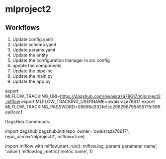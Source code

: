 # mlproject2

## Workflows

1. Update config.yaml
2. Update schema.yaml
3. Update params.yaml
4. Update the entity
5. Update the configuration manager in src config
6. update the components
7. Update the pipeline
8. Update the main.py
9. Update the app.py

export MLFLOW_TRACKING_URI=https://dagshub.com/owaisraza78617/mlproject2.mlflow
export MLFLOW_TRACKING_USERNAME=owaisraza78617
export MLFLOW_TRACKING_PASSWORD=08656d333fe1cc29629679545571fc599ea0cec1

DagsHub Commnads:

import dagshub
dagshub.init(repo_owner='owaisraza78617', repo_name='mlproject2', mlflow=True)

import mlflow
with mlflow.start_run():
  mlflow.log_param('parameter name', 'value')
  mlflow.log_metric('metric name', 1)
